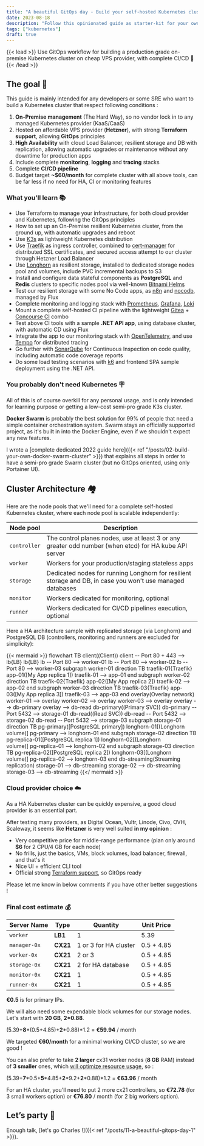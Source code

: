 ```yaml
---
title: "A beautiful GitOps day - Build your self-hosted Kubernetes cluster"
date: 2023-08-18
description: "Follow this opinionated guide as starter-kit for your own Kubernetes platform..."
tags: ["kubernetes"]
draft: true
---
```


{{< lead >}}
Use GitOps workflow for building a production grade on-premise Kubernetes cluster on cheap VPS provider, with complete CI/CD 🎉
{{< /lead >}}

## The goal 🎯

This guide is mainly intended for any developers or some SRE who want to build a Kubernetes cluster that respect following conditions :

1. **On-Premise management** (The Hard Way), so no vendor lock in to any managed Kubernetes provider (KaaS/CaaS)
2. Hosted on affordable VPS provider (**Hetzner**), with strong **Terraform support**, allowing **GitOps** principles
3. **High Availability** with cloud Load Balancer, resilient storage and DB with replication, allowing automatic upgrades or maintenance without any downtime for production apps
4. Include complete **monitoring**, **logging** and **tracing** stacks
5. Complete **CI/CD pipeline**
6. Budget target **~$60/month** for complete cluster with all above tools, can be far less if no need for HA, CI or monitoring features

### What you'll learn 📚

* Use Terraform to manage your infrastructure, for both cloud provider and Kubernetes, following the GitOps principles
* How to set up an On-Premise resilient Kubernetes cluster, from the ground up, with automatic upgrades and reboot
* Use [K3s](https://k3s.io/) as lightweight Kubernetes distribution
* Use [Traefik](https://traefik.io/) as ingress controller, combined to [cert-manager](https://cert-manager.io/) for distributed SSL certificates, and secured access attempt to our cluster through Hetzner Load Balancer
* Use [Longhorn](https://longhorn.io/) as resilient storage, installed to dedicated storage nodes pool and volumes, include PVC incremental backups to S3
* Install and configure data stateful components as **PostgreSQL** and **Redis** clusters to specific nodes pool via well-known [Bitnami Helms](https://bitnami.com/stacks/helm)
* Test our resilient storage with some No Code apps, as [n8n](https://n8n.io/) and [nocodb](https://nocodb.com/), managed by Flux
* Complete monitoring and logging stack with [Prometheus](https://prometheus.io/), [Grafana](https://grafana.com/), [Loki](https://grafana.com/oss/loki/)
* Mount a complete self-hosted CI pipeline with the lightweight [Gitea](https://gitea.io/) + [Concourse CI](https://concourse-ci.org/) combo
* Test above CI tools with a sample **.NET API app**, using database cluster, with automatic CD using Flux
* Integrate the app to our monitoring stack with [OpenTelemetry](https://opentelemetry.io/), and use [Tempo](https://grafana.com/oss/tempo/) for distributed tracing
* Go further with [SonarQube](https://www.sonarsource.com/products/sonarqube/) for Continuous Inspection on code quality, including automatic code coverage reports
* Do some load testing scenarios with [k6](https://k6.io/) and frontend SPA sample deployment using the .NET API.

### You probably don't need Kubernetes 🪧

All of this is of course overkill for any personal usage, and is only intended for learning purpose or getting a low-cost semi-pro grade K3s cluster.

**Docker Swarm** is probably the best solution for 99% of people that need a simple container orchestration system. Swarm stays an officially supported project, as it's built in into the Docker Engine, even if we shouldn't expect any new features.

I wrote a [complete dedicated 2022 guide here]({{< ref "/posts/02-build-your-own-docker-swarm-cluster" >}}) that explains all steps in order to have a semi-pro grade Swarm cluster (but no GitOps oriented, using only Portainer UI).

## Cluster Architecture 🏘️

Here are the node pools that we'll need for a complete self-hosted Kubernetes cluster, where each node pool is scalable independently:

| Node pool    | Description                                                                                                |
| ------------ | ---------------------------------------------------------------------------------------------------------- |
| `controller` | The control planes nodes, use at least 3 or any greater odd number (when etcd) for HA kube API server      |
| `worker`     | Workers for your production/staging stateless apps                                                         |
| `storage`    | Dedicated nodes for running Longhorn for resilient storage and DB, in case you won't use managed databases |
| `monitor`    | Workers dedicated for monitoring, optional                                                                 |
| `runner`     | Workers dedicated for CI/CD pipelines execution, optional                                                  |

Here a HA architecture sample with replicated storage (via Longhorn) and PostgreSQL DB (controllers, monitoring and runners are excluded for simplicity):

{{< mermaid >}}
flowchart TB
client((Client))
client -- Port 80 + 443 --> lb{LB}
lb{LB}
lb -- Port 80 --> worker-01
lb -- Port 80 --> worker-02
lb -- Port 80 --> worker-03
subgraph worker-01
  direction TB
  traefik-01{Traefik}
  app-01([My App replica 1])
  traefik-01 --> app-01
end
subgraph worker-02
  direction TB
  traefik-02{Traefik}
  app-02([My App replica 2])
  traefik-02 --> app-02
end
subgraph worker-03
  direction TB
  traefik-03{Traefik}
  app-03([My App replica 3])
  traefik-03 --> app-03
end
overlay(Overlay network)
worker-01 --> overlay
worker-02 --> overlay
worker-03 --> overlay
overlay --> db-primary
overlay --> db-read
db-primary((Primary SVC))
db-primary -- Port 5432 --> storage-01
db-read((Read SVC))
db-read -- Port 5432 --> storage-02
db-read -- Port 5432 --> storage-03
subgraph storage-01
  direction TB
  pg-primary([PostgreSQL primary])
  longhorn-01[(Longhorn<br>volume)]
  pg-primary --> longhorn-01
end
subgraph storage-02
  direction TB
  pg-replica-01([PostgreSQL replica 1])
  longhorn-02[(Longhorn<br>volume)]
  pg-replica-01 --> longhorn-02
end
subgraph storage-03
  direction TB
  pg-replica-02([PostgreSQL replica 2])
  longhorn-03[(Longhorn<br>volume)]
  pg-replica-02 --> longhorn-03
end
db-streaming(Streaming replication)
storage-01 --> db-streaming
storage-02 --> db-streaming
storage-03 --> db-streaming
{{</ mermaid >}}

### Cloud provider choice ☁️

As a HA Kubernetes cluster can be quickly expensive, a good cloud provider is an essential part.

After testing many providers, as Digital Ocean, Vultr, Linode, Civo, OVH, Scaleway, it seems like **Hetzner** is very well suited **in my opinion** :

* Very competitive price for middle-range performance (plan only around **$6** for 2 CPU/4 GB for each node)
* No frills, just the basics, VMs, block volumes, load balancer, firewall, and that's it
* Nice UI + efficient CLI tool
* Official strong [Terraform support](https://registry.terraform.io/providers/hetznercloud/hcloud/latest), so GitOps ready

Please let me know in below comments if you have other better suggestions !

### Final cost estimate 💰

| Server Name  | Type     | Quantity              | Unit Price |
| ------------ | -------- | --------------------- | ---------- |
| `worker`     | **LB1**  | 1                     | 5.39       |
| `manager-0x` | **CX21** | 1 or 3 for HA cluster | 0.5 + 4.85 |
| `worker-0x`  | **CX21** | 2 or 3                | 0.5 + 4.85 |
| `storage-0x` | **CX21** | 2 for HA database     | 0.5 + 4.85 |
| `monitor-0x` | **CX21** | 1                     | 0.5 + 4.85 |
| `runner-0x`  | **CX21** | 1                     | 0.5 + 4.85 |

**€0.5** is for primary IPs.

We will also need some expendable block volumes for our storage nodes. Let's start with **20 GB**, **2\*0.88**.

(5.39+**8**\*(0.5+4.85)+**2**\*0.88)\*1.2 = **€59.94** / month

We targeted **€60/month** for a minimal working CI/CD cluster, so we are good !

You can also prefer to take **2 larger** cx31 worker nodes (**8 GB** RAM) instead of **3 smaller** ones, which [will optimize resource usage](https://learnk8s.io/kubernetes-node-size), so :

(5.39+**7**\*0.5+**5**\*4.85+**2**\*9.2+**2**\*0.88)\*1.2 = **€63.96** / month

For an HA cluster, you'll need to put 2 more cx21 controllers, so **€72.78** (for 3 small workers option) or **€76.80** / month (for 2 big workers option).

## Let’s party 🎉

Enough talk, [let's go Charles !]({{< ref "/posts/11-a-beautiful-gitops-day-1" >}}).
